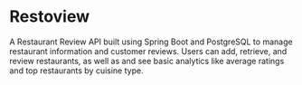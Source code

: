 # Restoview

A Restaurant Review API built using Spring Boot and PostgreSQL
to manage restaurant information and customer reviews. Users can add, retrieve, and review restaurants, as well as and see basic analytics like average ratings and top restaurants by cuisine type.
